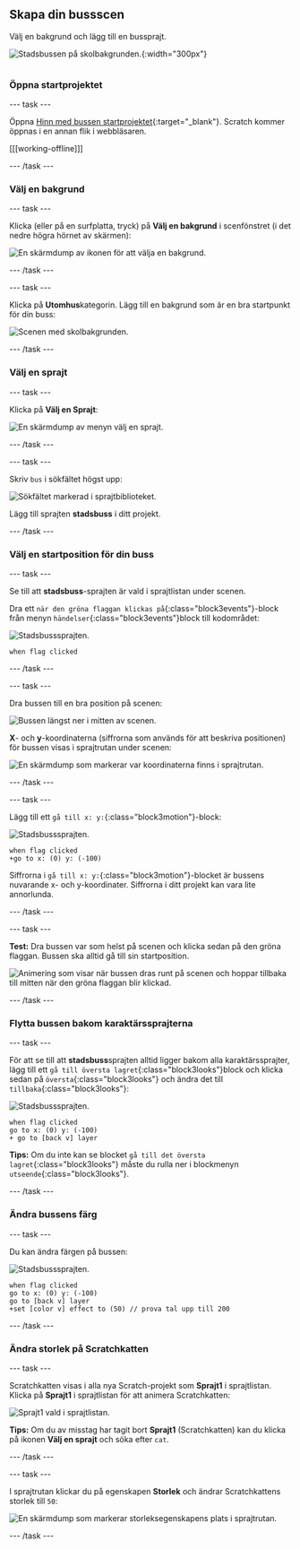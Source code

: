 ## Skapa din bussscen

<div style="display: flex; flex-wrap: wrap">
<div style="flex-basis: 200px; flex-grow: 1; margin-right: 15px;">
Välj en bakgrund och lägg till en bussprajt.
</div>
<div>

![Stadsbussen på skolbakgrunden.](images/bus-scene.png){:width="300px"}

</div>
</div>

### Öppna startprojektet

--- task ---

Öppna [Hinn med bussen startprojektet](https://scratch.mit.edu/projects/582214330/editor){:target="_blank"}. Scratch kommer öppnas i en annan flik i webbläsaren.

[[[working-offline]]]

--- /task ---

### Välj en bakgrund

--- task ---

Klicka (eller på en surfplatta, tryck) på **Välj en bakgrund** i scenfönstret (i det nedre högra hörnet av skärmen):

![En skärmdump av ikonen för att välja en bakgrund.](images/choose-a-backdrop.png)

--- /task ---

--- task ---

Klicka på **Utomhus**kategorin. Lägg till en bakgrund som är en bra startpunkt för din buss:

![Scenen med skolbakgrunden.](images/outdoor-backdrop.png)

--- /task ---

### Välj en sprajt

--- task ---

Klicka på **Välj en Sprajt**:

![En skärmdump av menyn välj en sprajt.](images/choose-sprite-menu.png)

--- /task ---

--- task ---

Skriv `bus` i sökfältet högst upp:

![Sökfältet markerad i sprajtbiblioteket.](images/bus-search.png)

Lägg till sprajten **stadsbuss** i ditt projekt.

--- /task ---

### Välj en startposition för din buss

--- task ---

Se till att **stadsbuss**-sprajten är vald i sprajtlistan under scenen.

Dra ett `när den gröna flaggan klickas på`{:class="block3events"}-block från menyn `händelser`{:class="block3events"}block till kodområdet:

![Stadsbusssprajten.](images/bus-sprite.png)

```blocks3
when flag clicked
```

--- /task ---

--- task ---

Dra bussen till en bra position på scenen:

![Bussen längst ner i mitten av scenen.](images/bus-bottom-middle.png)

**X**- och **y**-koordinaterna (siffrorna som används för att beskriva positionen) för bussen visas i sprajtrutan under scenen:

![En skärmdump som markerar var koordinaterna finns i sprajtrutan.](images/coords-sprite-pane.png)

--- /task ---

--- task ---

Lägg till ett `gå till x: y:`{:class="block3motion"}-block:

![Stadsbusssprajten.](images/bus-sprite.png)

```blocks3
when flag clicked
+go to x: (0) y: (-100)
```

Siffrorna i `gå till x: y:`{:class="block3motion"}-blocket är bussens nuvarande x- och y-koordinater. Siffrorna i ditt projekt kan vara lite annorlunda.

--- /task ---

--- task ---

**Test:** Dra bussen var som helst på scenen och klicka sedan på den gröna flaggan. Bussen ska alltid gå till sin startposition.

![Animering som visar när bussen dras runt på scenen och hoppar tillbaka till mitten när den gröna flaggan blir klickad.](images/drag-bus.gif)

--- /task ---

### Flytta bussen bakom karaktärssprajterna

--- task ---

För att se till att **stadsbuss**sprajten alltid ligger bakom alla karaktärssprajter, lägg till ett `gå till översta lagret`{:class="block3looks"}block och klicka sedan på `översta`{:class="block3looks"} och ändra det till `tillbaka`{:class="block3looks"}:

![Stadsbusssprajten.](images/bus-sprite.png)

```blocks3
when flag clicked
go to x: (0) y: (-100)
+ go to [back v] layer
```

**Tips:** Om du inte kan se blocket `gå till det översta lagret`{:class="block3looks"} måste du rulla ner i blockmenyn `utseende`{:class="block3looks"}.

--- /task ---

### Ändra bussens färg

--- task ---

Du kan ändra färgen på bussen:

![Stadsbusssprajten.](images/bus-sprite.png)

```blocks3
when flag clicked
go to x: (0) y: (-100)
go to [back v] layer
+set [color v] effect to (50) // prova tal upp till 200
```

--- /task ---

### Ändra storlek på Scratchkatten

--- task ---

Scratchkatten visas i alla nya Scratch-projekt som **Sprajt1** i sprajtlistan. Klicka på **Sprajt1** i sprajtlistan för att animera Scratchkatten:

![Sprajt1 vald i sprajtlistan.](images/sprite1-selected.png)

**Tips:** Om du av misstag har tagit bort **Sprajt1** (Scratchkatten) kan du klicka på ikonen **Välj en sprajt** och söka efter `cat`.

--- /task ---

--- task ---

I sprajtrutan klickar du på egenskapen **Storlek** och ändrar Scratchkattens storlek till `50`:

![En skärmdump som markerar storleksegenskapens plats i sprajtrutan.](images/sprite-pane-size.png)

--- /task --- 
